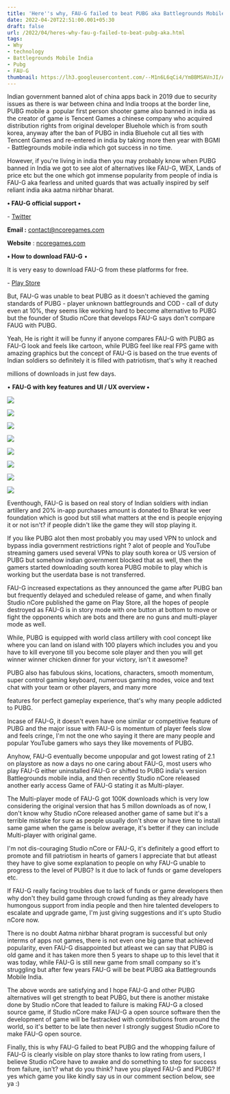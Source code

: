 ```yaml
---
title: 'Here''s why, FAU-G failed to beat PUBG aka Battlegrounds Mobile India.'
date: 2022-04-20T22:51:00.001+05:30
draft: false
url: /2022/04/heres-why-fau-g-failed-to-beat-pubg-aka.html
tags: 
- Why
- technology
- Battlegrounds Mobile India
- Pubg
- FAU-G
thumbnail: https://lh3.googleusercontent.com/--M1n6L6qCi4/YmBBMSAVnJI/AAAAAAAAKVw/rXl7nxPPZQ0kASmDUITOyx9tJSklsULWwCNcBGAsYHQ/s1600/1650475309311296-0.png
---
```


  

  

Indian government banned alot of china apps back in 2019 due to security issues as there is war between china and India troops at the border line, PUBG mobile a  popular first person shooter game also banned in india as the creator of game is Tencent Games a chinese company who acquired distribution rights from original developer Bluehole which is from south korea, anyway after the ban of PUBG in india Bluehole cut all ties with Tencent Games and re-entered in india by taking more then year with BGMI - Battlegrounds mobile india which got success in no time.

  

However, if you're living in india then you may probably know when PUBG banned in India we got to see alot of alternatives like FAU-G, WEX, Lands of price etc but the one which got immense popularity from people of india is FAU-G aka fearless and united guards that was actually inspired by self reliant india aka aatma nirbhar bharat.

  

**• FAU-G official support •**

  

\- [Twitter](https://mobile.twitter.com/ncore_games?lang=en)

  

**Email :** [contact@ncoregames.com](mailto:contact@ncoregames.com)

**Website** : [ncoregames.com](http://ncoregames.com)

  

**• How to download FAU-G** •

  

It is very easy to download FAU-G from these platforms for free.

  

\- [Play Store](https://play.google.com/store/apps/details?id=com.ncoregames.faug)

  

But, FAU-G was unable to beat PUBG as it doesn't achieved the gaming standards of PUBG - player unknown battlegrounds and COD - call of duty even at 10%, they seems like working hard to become alternative to PUBG but the founder of Studio nCore that develops FAU-G says don't compare FAUG with PUBG.

  

Yeah, He is right it will be funny if anyone compares FAU-G with PUBG as FAU-G look and feels like cartoon, while PUBG feel like real FPS game with amazing graphics but the concept of FAU-G is based on the true events of Indian soldiers so definitely it is filled with patriotism, that's why it reached 

millions of downloads in just few days.

  

• **FAU-G with key features and UI / UX overview •**

 **![](https://lh3.googleusercontent.com/-hcnTN3UcA00/YmBBLAEdSRI/AAAAAAAAKVs/z9QwPMHnehI9SZuBeH_eiYDxn9N9NjA6QCNcBGAsYHQ/s1600/1650475304290167-1.png)** 

 **![](https://lh3.googleusercontent.com/-zhSbcmijkGA/YmBBJ7HM9PI/AAAAAAAAKVo/hK_a5CdeQN4xeAO1EwFL3kxxpC8_G3ytACNcBGAsYHQ/s1600/1650475299999758-2.png)** 

 **![](https://lh3.googleusercontent.com/-EtGdvQWdpr8/YmBBI-8kuKI/AAAAAAAAKVk/WgRbwBa5_rwwvqNLSNEleeHpic5YVmIkwCNcBGAsYHQ/s1600/1650475295781320-3.png)** 

 ![](https://lh3.googleusercontent.com/-ET4aj-9mHsw/YmBBH91GQNI/AAAAAAAAKVg/lJupOLDssD0so0WBZs1clqGR9u1FbnmeACNcBGAsYHQ/s1600/1650475291097100-4.png) 

  

 ![](https://lh3.googleusercontent.com/-RObF1oTZ71I/YmBBGhAAReI/AAAAAAAAKVc/YPvsxVRs66UWPsk3nNGiTm3ROoVyUpSbACNcBGAsYHQ/s1600/1650475285912776-5.png) 

  

 ![](https://lh3.googleusercontent.com/-jNa8wg5TG3o/YmBBFTDWwbI/AAAAAAAAKVY/Q6iiLWZfXigBFlTriVh3QLIy6XFWa8L3QCNcBGAsYHQ/s1600/1650475280854933-6.png) 

  

 ![](https://lh3.googleusercontent.com/-kgemecov-ig/YmBBEA265EI/AAAAAAAAKVU/mRvWXiAhEmQrIcUOMf7XVDt7o_IEU6PeQCNcBGAsYHQ/s1600/1650475275181355-7.png) 

  

 ![](https://lh3.googleusercontent.com/-A9qIJkERdDQ/YmBBCrXljkI/AAAAAAAAKVQ/OEuCIwS5j-kh8Kt-3EgHG4YmVMBUfQbmwCNcBGAsYHQ/s1600/1650475268945486-8.png) 

  

Eventhough, FAU-G is based on real story of Indian soldiers with indian artillery and 20% in-app purchases amount is donated to Bharat ke veer foundation which is good but still what matters at the end is people enjoying it or not isn't? if people didn't like the game they will stop playing it.

  

If you like PUBG alot then most probably you may used VPN to unlock and bypass india government restrictions right ? alot of people and YouTube streaming gamers used several VPNs to play south korea or US version of PUBG but somehow indian government blocked that as well, then the gamers started downloading south korea PUBG mobile to play which is working but the userdata base is not transferred.

  

FAU-G increased expectations as they announced the game after PUBG ban but frequently delayed and scheduled release of game, and when finally Studio nCore published the game on Play Store, all the hopes of people destroyed as FAU-G is in story mode with one button at bottom to move or fight the opponents which are bots and there are no guns and multi-player mode as well.

  

While, PUBG is equipped with world class artillery with cool concept like where you can land on island with 100 players which includes you and you have to kill everyone till you become sole player and then you will get winner winner chicken dinner for your victory, isn't it awesome?

  

PUBG also has fabulous skins, locations, characters, smooth momentum, super control gaming keyboard, numerous gaming modes, voice and text chat with your team or other players, and many more

features for perfect gameplay experience, that's why many people addicted to PUBG.

  

Incase of FAU-G, it doesn't even have one similar or competitive feature of PUBG and the major issue with FAU-G is momentum of player feels slow and feels cringe, I'm not the one who saying it there are many people and popular YouTube gamers who says they like movements of PUBG.

  

Anyhow, FAU-G eventually become unpopular and got lowest rating of 2.1 on playstore as now a days no one caring about FAU-G, most users who play FAU-G either uninstalled FAU-G or shifted to PUBG india's version Battlegrounds mobile india, and then recently Studio nCore released another early access Game of FAU-G stating it as Multi-player.

  

The Multi-player mode of FAU-G got 100K downloads which is very low considering the original version that has 5 millon downloads as of now, I don't know why Studio nCore released another game of same but it's a terrible mistake for sure as people usually don't show or have time to install same game when the game is below average, it's better if they can include Multi-player with original game.

  

I'm not dis-couraging Studio nCore or FAU-G, it's definitely a good effort to promote and fill patriotism in hearts of gamers I appreciate that but atleast they have to give some explanation to people on why FAU-G unable to progress to the level of PUBG? Is it due to lack of funds or game developers etc.

  

If FAU-G really facing troubles due to lack of funds or game developers then why don't they build game through crowd funding as they already have humongous support from india people and then hire talented developers to escalate and upgrade game, I'm just giving suggestions and it's upto Studio nCore now.

  

There is no doubt Aatma nirbhar bharat program is successful but only interms of apps not games, there is not even one big game that achieved popularity, even FAU-G disappointed but atleast we can say that PUBG is old game and it has taken more then 5 years to shape up to this level that it was today, while FAU-G is still new game from small company so it's struggling but after few years FAU-G will be beat PUBG aka Battlegrounds Mobile India.

  

The above words are satisfying and I hope FAU-G and other PUBG alternatives will get strength to beat PUBG, but there is another mistake done by Studio nCore that leaded to failure is making FAU-G a closed source game, if Studio nCore make FAU-G a open source software then the development of game will be fastracked with contributions from around the world, so it's better to be late then never I strongly suggest Studio nCore to make FAU-G open source.

  

Finally, this is why FAU-G failed to beat PUBG and the whopping failure of FAU-G is clearly visible on play store thanks to low rating from users, I believe Studio nCore have to awake and do something to step for success from failure, isn't? what do you think? have you played FAU-G and PUBG? If yes which game you like kindly say us in our comment section below, see ya :)